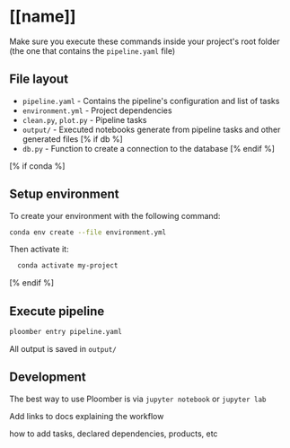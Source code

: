 # [[name]]

Make sure you execute these commands inside your project's root folder (the one that contains the `pipeline.yaml` file)

## File layout

* `pipeline.yaml` - Contains the pipeline's configuration and list of tasks
* `environment.yml` - Project dependencies
* `clean.py`, `plot.py` - Pipeline tasks
* `output/` - Executed notebooks generate from pipeline tasks and other generated files
[% if db %]
* `db.py` - Function to create a connection to the database
[% endif %]


[% if conda %]
## Setup environment

To create your environment with the following command:

```sh
conda env create --file environment.yml
```
Then activate it:

```sh
  conda activate my-project
```
[% endif %]

## Execute pipeline

```sh
ploomber entry pipeline.yaml
```

All output is saved in `output/`

## Development

The best way to use Ploomber is via `jupyter notebook` or `jupyter lab`

Add links to docs explaining the workflow

how to add tasks, declared dependencies, products, etc


